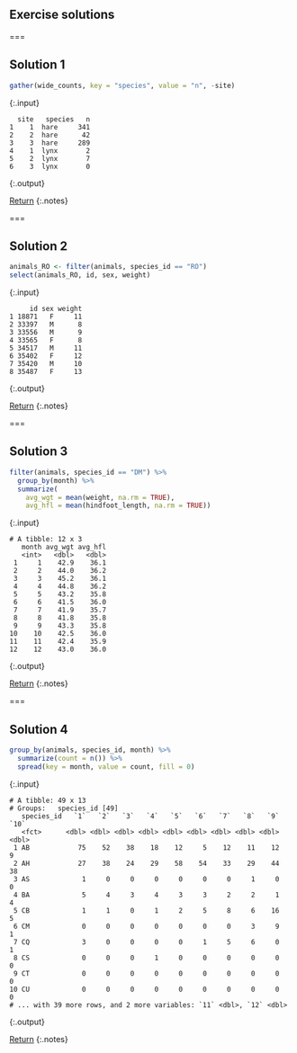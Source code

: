 ---
---

## Exercise solutions

===

## Solution 1


~~~r
gather(wide_counts, key = "species", value = "n", -site)
~~~
{:.input}
~~~
  site   species   n
1    1  hare     341
2    2  hare      42
3    3  hare     289
4    1  lynx       2
5    2  lynx       7
6    3  lynx       0
~~~
{:.output}

[Return](#exercise-1)
{:.notes}

===

## Solution 2


~~~r
animals_RO <- filter(animals, species_id == "RO")
select(animals_RO, id, sex, weight)
~~~
{:.input}
~~~
     id sex weight
1 18871   F     11
2 33397   M      8
3 33556   M      9
4 33565   F      8
5 34517   M     11
6 35402   F     12
7 35420   M     10
8 35487   F     13
~~~
{:.output}

[Return](#exercise-2)
{:.notes}

===

## Solution 3


~~~r
filter(animals, species_id == "DM") %>%
  group_by(month) %>%
  summarize(
    avg_wgt = mean(weight, na.rm = TRUE),
    avg_hfl = mean(hindfoot_length, na.rm = TRUE))
~~~
{:.input}
~~~
# A tibble: 12 x 3
   month avg_wgt avg_hfl
   <int>   <dbl>   <dbl>
 1     1    42.9    36.1
 2     2    44.0    36.2
 3     3    45.2    36.1
 4     4    44.8    36.2
 5     5    43.2    35.8
 6     6    41.5    36.0
 7     7    41.9    35.7
 8     8    41.8    35.8
 9     9    43.3    35.8
10    10    42.5    36.0
11    11    42.4    35.9
12    12    43.0    36.0
~~~
{:.output}

[Return](#exercise-3)
{:.notes}

===

## Solution 4


~~~r
group_by(animals, species_id, month) %>%
  summarize(count = n()) %>%
  spread(key = month, value = count, fill = 0)
~~~
{:.input}
~~~
# A tibble: 49 x 13
# Groups:   species_id [49]
   species_id   `1`   `2`   `3`   `4`   `5`   `6`   `7`   `8`   `9`  `10`
   <fct>      <dbl> <dbl> <dbl> <dbl> <dbl> <dbl> <dbl> <dbl> <dbl> <dbl>
 1 AB            75    52    38    18    12     5    12    11    12     9
 2 AH            27    38    24    29    58    54    33    29    44    38
 3 AS             1     0     0     0     0     0     0     1     0     0
 4 BA             5     4     3     4     3     3     2     2     1     4
 5 CB             1     1     0     1     2     5     8     6    16     5
 6 CM             0     0     0     0     0     0     0     3     9     1
 7 CQ             3     0     0     0     0     1     5     6     0     1
 8 CS             0     0     0     1     0     0     0     0     0     0
 9 CT             0     0     0     0     0     0     0     0     0     0
10 CU             0     0     0     0     0     0     0     0     0     0
# ... with 39 more rows, and 2 more variables: `11` <dbl>, `12` <dbl>
~~~
{:.output}

[Return](#exercise-3)
{:.notes}
